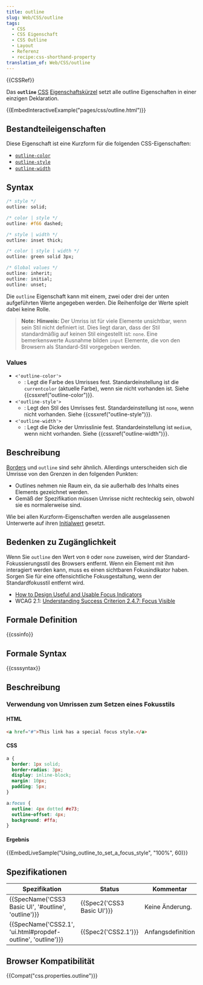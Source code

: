 ```yaml
---
title: outline
slug: Web/CSS/outline
tags:
  - CSS
  - CSS Eigenschaft
  - CSS Outline
  - Layout
  - Referenz
  - recipe:css-shorthand-property
translation_of: Web/CSS/outline
---
```

{{CSSRef}}

Das **`outline`** [CSS](/de/docs/Web/CSS) [Eigenschaftskürzel](/de/docs/Web/CSS/Shorthand_properties) setzt alle outline Eigenschaften in einer einzigen Deklaration.

{{EmbedInteractiveExample("pages/css/outline.html")}}

## Bestandteileigenschaften

Diese Eigenschaft ist eine Kurzform für die folgenden CSS-Eigenschaften:

- [`outline-color`](/de/docs/Web/CSS/outline-color)
- [`outline-style`](/de/docs/Web/CSS/outline-style)
- [`outline-width`](/de/docs/Web/CSS/outline-width)

## Syntax

```css
/* style */
outline: solid;

/* color | style */
outline: #f66 dashed;

/* style | width */
outline: inset thick;

/* color | style | width */
outline: green solid 3px;

/* Global values */
outline: inherit;
outline: initial;
outline: unset;
```

Die `outline` Eigenschaft kann mit einem, zwei oder drei der unten aufgeführten Werte angegeben werden. Die Reihenfolge der Werte spielt dabei keine Rolle.

> **Note:** **Hinweis:** Der Umriss ist für viele Elemente unsichtbar, wenn sein Stil nicht definiert ist. Dies liegt daran, dass der Stil standardmäßig auf keinen Stil eingestellt ist: `none`. Eine bemerkenswerte Ausnahme bilden `input` Elemente, die von den Browsern als Standard-Stil vorgegeben werden.

### Values

- `<'outline-color'>`
  - : Legt die Farbe des Umrisses fest. Standardeinstellung ist die `currentcolor` (aktuelle Farbe), wenn sie nicht vorhanden ist. Siehe {{cssxref("outline-color")}}.
- `<'outline-style'>`
  - : Legt den Stil des Umrisses fest. Standardeinstellung ist `none`, wenn nicht vorhanden. Siehe {{cssxref("outline-style")}}.
- `<'outline-width'>`
  - : Legt die Dicke der Umrisslinie fest. Standardeinstellung ist `medium`, wenn nicht vorhanden. Siehe {{cssxref("outline-width")}}.

## Beschreibung

[Borders](/de/docs/Web/CSS/border) und `outline` sind sehr ähnlich. Allerdings unterscheiden sich die Umrisse von den Grenzen in den folgenden Punkten:

- Outlines nehmen nie Raum ein, da sie außerhalb des Inhalts eines Elements gezeichnet werden.
- Gemäß der Spezifikation müssen Umrisse nicht rechteckig sein, obwohl sie es normalerweise sind.

Wie bei allen Kurzform-Eigenschaften werden alle ausgelassenen Unterwerte auf ihren [Initialwert](/de/docs/Web/CSS/Initialwert) gesetzt.

## Bedenken zu Zugänglichkeit

Wenn Sie `outline` den Wert von `0` oder `none` zuweisen, wird der Standard-Fokussierungsstil des Browsers entfernt. Wenn ein Element mit ihm interagiert werden kann, muss es einen sichtbaren Fokusindikator haben. Sorgen Sie für eine offensichtliche Fokusgestaltung, wenn der Standardfokusstil entfernt wird.

- [How to Design Useful and Usable Focus Indicators](https://www.deque.com/blog/give-site-focus-tips-designing-usable-focus-indicators/)
- WCAG 2.1: [Understanding Success Criterion 2.4.7: Focus Visible](https://www.w3.org/WAI/WCAG21/Understanding/focus-visible.html)

## Formale Definition

{{cssinfo}}

## Formale Syntax

{{csssyntax}}

## Beschreibung

### Verwendung von Umrissen zum Setzen eines Fokusstils

#### HTML

```html
<a href="#">This link has a special focus style.</a>
```

#### CSS

```css
a {
  border: 1px solid;
  border-radius: 3px;
  display: inline-block;
  margin: 10px;
  padding: 5px;
}

a:focus {
  outline: 4px dotted #e73;
  outline-offset: 4px;
  background: #ffa;
}
```

#### Ergebnis

{{EmbedLiveSample("Using_outline_to_set_a_focus_style", "100%", 60)}}

## Spezifikationen

| Spezifikation                                                                    | Status                               | Kommentar         |
| -------------------------------------------------------------------------------- | ------------------------------------ | ----------------- |
| {{SpecName('CSS3 Basic UI', '#outline', 'outline')}}             | {{Spec2('CSS3 Basic UI')}} | Keine Änderung.   |
| {{SpecName('CSS2.1', 'ui.html#propdef-outline', 'outline')}} | {{Spec2('CSS2.1')}}             | Anfangsdefinition |

## Browser Kompatibilität

{{Compat("css.properties.outline")}}
